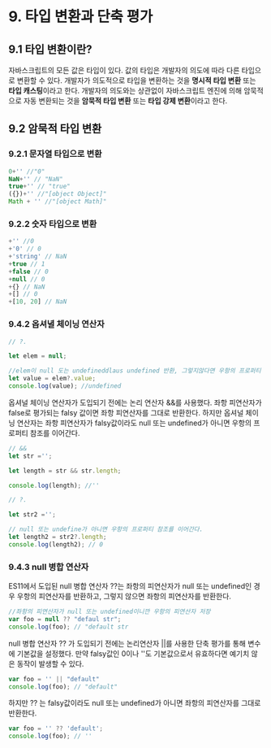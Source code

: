 # 9. 타입 변환과 단축 평가

## 9.1 타입 변환이란?

자바스크립트의 모든 값은 타입이 있다. 값의 타입은 개발자의 의도에 따라 다른 타입으로 변환할 수 있다. 개발자가 의도적으로 타입을 변환하는 것을 **명시적 타입 변환** 또는 **타입 캐스팅**이라고 한다. 개발자의 의도와는 상관없이 자바스크립트 엔진에 의해 암묵적으로 자동 변환되는 것을 **암묵적 타입 변환** 또는 **타입 강제 변환**이라고 한다.

## 9.2 암묵적 타입 변환

### 9.2.1 문자열 타입으로 변환

```jsx
0+'' //"0"
NaN+'' // "NaN"
true+'' // "true"
({})+'' //"[object Object]"
Math + '' //"[object Math]"
```

### 9.2.2 숫자 타입으로 변환

```jsx
+'' //0
+'0' // 0
+'string' // NaN
+true // 1
+false // 0
+null // 0
+{} // NaN
+[] // 0
+[10, 20] // NaN
```

### 9.4.2 옵셔녈 체이닝 연산자

```jsx
// ?.

let elem = null;

//elem이 null 도는 undefineddlaus undefined 반환, 그렇지않다면 우항의 프로퍼티 참조
let value = elem?.value;
console.log(value); //undefined
```

옵셔널 체이닝 연산자가 도입되기 전에는 논리 연산자 &&를 사용했다. 좌항 피연산자가 false로 평가되는 falsy 값이면 좌항 피연산자를 그대로 반환한다. 하지만 옵셔널 체이닝 연산자는 좌항 피연산자가 falsy값이라도 null 또는 undefined가 아니면 우항의 프로퍼티 참조를 이어간다.

```jsx
// &&
let str ='';

let length = str && str.length;

console.log(length); //''

// ?.

let str2 ='';

// null 또는 undefine가 아니면 우항의 프로퍼티 참조를 이어간다.
let length2 = str2?.length;
console.log(length2); // 0
```

### 9.4.3 null 병합 연산자
ES11에서 도입된 null 병합 연산자 ??는 좌항의 피연산자가 null 또는 undefined인 경우 우항의 피연산자를 반환하고, 그렇지 않으면 좌항의 피연산자를 반환한다.

```jsx
//좌항의 피연산자가 null 또는 undefined이니깐 우항의 피연산자 저장
var foo = null ?? "defaul str";
console.log(foo); // "default str
```

null 병합 연산자 ?? 가 도입되기 전에는 논리연산자 ||를 사용한 단축 평가를 통해 변수에 기본값을 설정했다. 만약 falsy값인 0이나 ''도 기본값으로서 유효하다면 예기치 않은 동작이 발생할 수 있다.

```jsx
var foo = '' || "default"
console.log(foo); // "default"
```
하지만 ?? 는 falsy값이라도 null 또는 undefined가 아니면 좌항의 피연산자를 그대로 반환한다.
```jsx
var foo = '' ?? 'default';
console.log(foo); // ''
```

